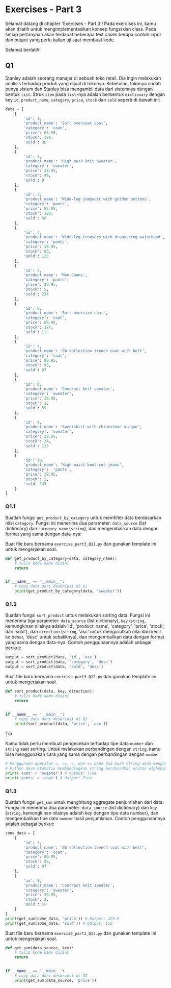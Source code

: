 # Exercises - Part 3

Selamat datang di chapter 'Exercises - Part 3'! Pada exercises ini, kamu akan dilatih untuk mengimplementasikan konsep fungsi dan class. Pada setiap pertanyaan akan terdapat beberapa test cases berupa contoh input dan output yang perlu kalian uji saat membuat kode.

Selamat berlatih!

## Q1

Stanley adalah seorang manajer di sebuah toko retail. Dia ingin melakukan analisis terhadap produk yang dijual di tokonya. Kebetulan, tokonya sudah punya sistem dan Stanley bisa mengambil data dari sistemnya dengan bentuk `list`. Struk `item` pada `list`-nya adalah berbentuk `dictionary` dengan key `id`, `product_name`, `category`, `price`, `stock` dan `sold` seperti di bawah ini:

```python
data = [
    {
        'id': 1,
        'product_name': 'Soft overcoat coat',
        'category': 'coat',
        'price': 65.95,
        'stock': 120,
        'sold': 30
    },
    {
        'id': 2,
        'product_name': 'High neck knit sweater',
        'category': 'sweater',
        'price': 39.95,
        'stock': 49,
        'sold': 0
    },
    {
        'id': 3,
        'product_name': 'Wide-leg jumpsuit with golden buttons',
        'category': 'pants',
        'price': 55.95,
        'stock': 100,
        'sold': 50
    },
    {
        'id': 4,
        'product_name': 'Wide-leg trousers with drawstring waistband',
        'category': 'pants',
        'price': 39.95,
        'stock': 83,
        'sold': 125      
    },
    {
        'id': 5,
        'product_name': 'Mom Jeans',
        'category': 'pants',
        'price': 29.95,
        'stock': 5,
        'sold': 234
    },
    {
        'id': 6,
        'product_name': 'Soft oversize coat',
        'category': 'coat',
        'price': 69.95,
        'stock': 124,
        'sold': 12
    },
    {
        'id': 7,
        'product_name': 'ZW collection trench coat with belt',
        'category': 'coat',
        'price': 89.95,
        'stock': 95,
        'sold': 97
    },
    {
        'id': 8,
        'product_name': 'Contrast knit sweater',
        'category': 'sweater',
        'price': 39.95,
        'stock': 2,
        'sold': 55
    },
    {
        'id': 9,
        'product_name': 'Sweatshirt with rhinestone slogan',
        'category': 'sweater',
        'price': 39.95,
        'stock': 24,
        'sold': 135
    },
    {
        'id': 10,
        'product_name': 'High waist boot-cut jeans',
        'category':  'pants',
        'price': 39.95,
        'stock': 2,
        'sold' 143
    }
]


```

### Q1.1

Buatlah fungsi `get_product_by_category` untuk memfilter data berdasarkan nilai `category`. Fungsi ini menerima dua parameter: `data_source` (list dictionary) dan `category_name` (`string`), dan mengembalikan data dengan format yang sama dengan data-nya:

Buat file baru bernama `exercise_part3_Q11.py` dan gunakan template ini untuk mengerjakan soal.

```python
def get_product_by_category(data, category_name):
    # tulis kode kamu disini
    return


if __name__ == '__main__':
    # copy data dari deskripsi di Q1
    print(get_product_by_category(data, 'sweater'))
```

### Q1.2

Buatlah fungsi `sort_product` untuk melakukan sorting data. Fungsi ini menerima tiga parameter: `data_source` (list dictionary), `key` (`string`, kemungkinan nilainya adalah 'id', 'product_name', 'category', 'price', 'stock', dan 'sold'), dan `direction` (`string`, 'asc' untuk mengurutkan nilai dari kecil ke besar, 'desc' untuk sebaliknya), dan mengembalikan data dengan format yang sama dengan data-nya. Contoh penggunaannya adalah sebagai berikut:

```python
output = sort_product(data, 'id', 'asc')
output = sort_product(data, 'category', 'desc')
output = sort_product(data, 'sold', 'desc')
```

Buat file baru bernama `exercise_part3_Q12.py` dan gunakan template ini untuk mengerjakan soal.

```python
def sort_product(data, key, direction):
    # tulis kode kamu disini
    return


if __name__ == '__main__':
    # copy data dari deskripsi di Q1
    print(sort_product(data, 'price', 'asc'))
```

> [!TIP]
> Kamu tidak perlu membuat pengecekan terhadap tipe data `number` dan `string` saat sorting.
> Untuk melakukan perbandingan dengan `string`, kamu bisa menggunakan cara yang sama dengan perbandingan dengan `number`.
> ```python
> # Penggunaan operator >, >=, <, dan <= pada dua buah string akan menghasilkan nilai boolean.
> # Python akan otomatis membandingkan string berdasarkan urutan alphabet.
> print('coat' < 'sweater') # Output: True
> print('pants' > 'coat') # Output: True
> ```

### Q1.3

Buatlah fungsi `get_sum` untuk menghitung aggregate penjumlahan dari data. Fungsi ini menerima dua parameter: `data_source` (list dictionary) dan `key` (`string`, kemungkinan nilainya adalah key dengan tipe data number), dan mengembalikan tipe data `number` hasil penjumlahan. Contoh penggunaannya adalah sebagai berikut:

```python
some_data = [
    {
        'id': 7,
        'product_name': 'ZW collection trench coat with belt',
        'category': 'coat',
        'price': 89.95,
        'stock': 95,
        'sold': 97       
    },
    {
        'id': 8,
        'product_name': 'Contrast knit sweater',
        'category': 'sweater',
        'price': 39.95,
        'stock': 2,
        'sold': 55
    }
]
print(get_sum(some_data, 'price')) # Output: 129.9
print(get_sum(some_data, 'sold')) # OUtput: 152
```

Buat file baru bernama `exercise_part3_Q13.py` dan gunakan template ini untuk mengerjakan soal.

```python
def get_sum(data_source, key):
    # tulis kode kamu disini
    return


if __name__ == '__main__':
    # copy data dari deskripsi di Q1
    print(get_sum(data_source, 'price'))
```